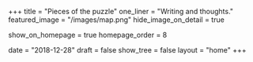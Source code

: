 +++
title = "Pieces of the puzzle"
one_liner = "Writing and thoughts."
featured_image = "/images/map.png"
hide_image_on_detail = true

show_on_homepage = true
homepage_order = 8

date = "2018-12-28"
draft = false
show_tree = false
layout = "home"
+++


